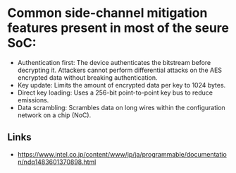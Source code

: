 
# Common side-channel mitigation features present in most of the seure SoC:

- Authentication first: The device authenticates the bitstream before decrypting it. Attackers cannot perform differential attacks on the AES encrypted data without breaking authentication.
- Key update: Limits the amount of encrypted data per key to 1024 bytes.
- Direct key loading: Uses a 256-bit point-to-point key bus to reduce emissions.
- Data scrambling: Scrambles data on long wires within the configuration network on a chip (NoC).

## Links
- https://www.intel.co.jp/content/www/jp/ja/programmable/documentation/ndq1483601370898.html
